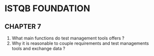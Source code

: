 # ISTQB FOUNDATION
## CHAPTER 7
1. What main functions do test management tools offers ?
2. Why it is reasonable to couple requirements and test managements tools and exchange data ?  

